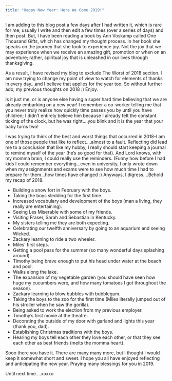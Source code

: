 ```yaml
---
title: "Happy New Year: Here We Come 2019!"
---
```


I am adding to this blog post a few days after I had written it, which is rare for me; usually I write and then edit a few times (over a series of days) and then post. But, I have been reading a book by Ann Voskamp called One Thousand Gifts, which has changed my thought process. In her book she speaks on the journey that she took to experience joy. Not the joy that we may experience when we receive an amazing gift, promotion or when on an adventure; rather, spiritual joy that is unleashed in our lives through thanksgiving.

As a result, I have revised my blog to exclude The Worst of 2018 section. I am now trying to change my point of view to watch for elements of thanks in every day…and I believe that applies for the year too. So without further ado, my previous thoughts on 2018 :) Enjoy.

Is it just me, or is anyone else having a super hard time believing that we are already embarking on a new year! I remember a co-worker telling me that you never truly realize how quickly time passes you by until you have children; I didn’t entirely believe him because I already felt the constant ticking of the clock, but he was right….you blink and it is the year that your baby turns two!

I was trying to think of the best and worst things that occurred in 2018-I am one of those people that like to reflect….almost to a fault. Reflecting did lead me to a conclusion that like my hubby, I really should start keeping a journal to remind myself of the year (he’s so good for that). And Lord knows, with my momma brain, I could really use the reminders. (Funny how before I had kids I could remember everything…even in university, I only wrote down when my assignments and exams were to see how much time I had to prepare for them…how times have changed :) Anyways, I digress….Behold my recap of 2018.

- Building a snow fort in February with the boys.
- Taking the boys sledding for the first time.
- Increased vocabulary and development of the boys (man a living, they really are entertaining).
- Seeing Les Miserable with some of my friends.
- Visiting Fraser, Sarah and Sebastian in Kentucky.
- My sisters telling me they are both expecting.
- Celebrating our twelfth anniversary by going to an aquarium and seeing Wicked.
- Zackary learning to ride a two wheeler.
- Miles’ first steps.
- Getting a pool pass for the summer (so many wonderful days splashing around).
- Timothy being brave enough to put his head under water at the beach and pool.
- Walks along the lake.
- The expansion of my vegetable garden (you should have seen how huge my cucumbers were, and how many tomatoes I got throughout the season).
- Zackary learning to blow bubbles with bubblegum.
- Taking the boys to the zoo for the first time (Miles literally jumped out of his stroller when he saw the gorilla).
- Being asked to work the election from my previous employer.
- Timothy’s first movie at the theatre.
- Decorating the outside of my door with garland and lights this year (thank you, dad).
- Establishing Christmas traditions with the boys.
- Hearing my boys tell each other they love each other, or that they see each other as best friends (melts the momma heart).

Sooo there you have it. There are many many more, but I thought I would keep it somewhat short and sweet. I hope you all have enjoyed reflecting and anticipating the new year. Praying many blessings for you in 2019.

Until next time….xoxxo